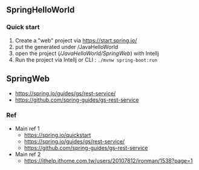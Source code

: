 ## SpringHelloWorld
### Quick start
1. Create a "web" project via https://start.spring.io/
2. put the generated under /JavaHelloWorld
3. open the project (*/JavaHelloWorld/SpringWeb*) with Intellj
4. Run the project via Intellj or CLI : `./mvnw spring-boot:run`

## SpringWeb
- https://spring.io/guides/gs/rest-service/
- https://github.com/spring-guides/gs-rest-service

### Ref
- Main ref 1
	- https://spring.io/quickstart
	- https://spring.io/guides/gs/rest-service/
	- https://github.com/spring-guides/gs-rest-service
- Main ref 2
	- https://ithelp.ithome.com.tw/users/20107812/ironman/1538?page=1